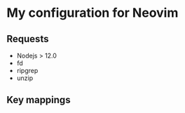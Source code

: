 # My configuration for Neovim

## Requests
- Nodejs > 12.0
- fd 
- ripgrep
- unzip

## Key mappings


